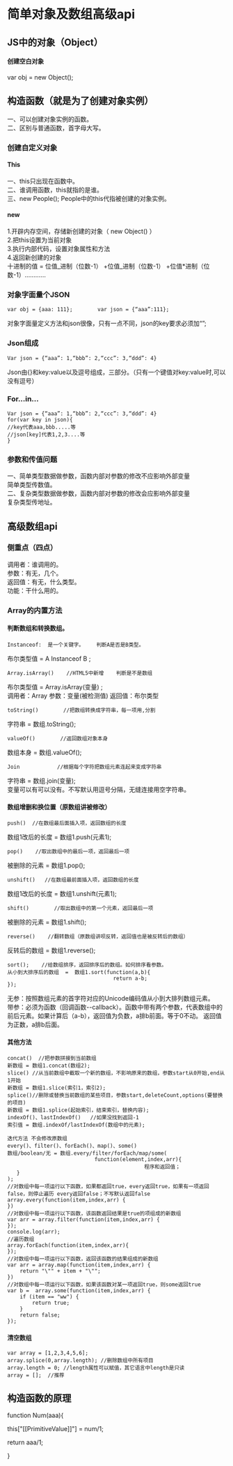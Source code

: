 # 简单对象及数组高级api

## JS中的对象（Object）

#### 创建空白对象

var  obj  =  new  Object\(\);

## 构造函数（就是为了创建对象实例）

一、可以创建对象实例的函数。  
二、区别与普通函数，首字母大写。

### 创建自定义对象

#### This

一、this只出现在函数中。  
二、谁调用函数，this就指的是谁。  
三、new People\(\);   People中的this代指被创建的对象实例。

#### new

1.开辟内存空间，存储新创建的对象（ new Object\(\) ）  
2.把this设置为当前对象  
3.执行内部代码，设置对象属性和方法  
4.返回新创建的对象  
十进制的值 = 位值_进制（位数-1） +位值_进制（位数-1） +位值\*进制（位数-1）............

### 对象字面量个JSON

```
var obj = {aaa: 111};        var json = {“aaa”:111};
```

对象字面量定义方法和json很像，只有一点不同，json的key要求必须加“”;

### Json组成

```
Var json = {“aaa”: 1,“bbb”: 2,“ccc”: 3,“ddd”: 4}
```

Json由{}和key:value以及逗号组成，三部分。（只有一个键值对key:value时,可以没有逗号）

### For...in...

```
Var json = {“aaa”: 1,“bbb”: 2,“ccc”: 3,“ddd”: 4}
for(var key in json){
//key代表aaa,bbb.....等
//json[key]代表1,2,3....等
}
```

### 参数和传值问题

一、简单类型数据做参数，函数内部对参数的修改不应影响外部变量  
简单类型传数值。  
二、复杂类型数据做参数，函数内部对参数的修改会应影响外部变量  
复杂类型传地址。

## 高级数组api

### 侧重点（四点）

调用者：谁调用的。  
参数：有无，几个。  
返回值：有无，什么类型。  
功能：干什么用的。

### Array的内置方法

#### 判断数组和转换数组。

```
Instanceof:  是一个关键字。    判断A是否是B类型。
```

布尔类型值 = A Instanceof B ;

```
Array.isArray()    //HTML5中新增    判断是不是数组
```

布尔类型值 = Array.isArray\(变量\) ;  
调用者：Array            参数：变量\(被检测值\)        返回值：布尔类型

```
toString()        //把数组转换成字符串，每一项用,分割
```

字符串  =  数组.toString\(\);

```
valueOf()        //返回数组对象本身
```

数组本身 = 数组.valueOf\(\);

```
Join            //根据每个字符把数组元素连起来变成字符串
```

字符串  =  数组.join\(变量\);  
变量可以有可以没有。不写默认用逗号分隔，无缝连接用空字符串。

#### 数组增删和换位置（原数组讲被修改）

```
push()  //在数组最后面插入项，返回数组的长度
```

数组1改后的长度  =  数组1.push\(元素1\);

```
pop()    //取出数组中的最后一项，返回最后一项
```

被删除的元素  =  数组1.pop\(\);

```
unshift()   //在数组最前面插入项，返回数组的长度
```

数组1改后的长度  =  数组1.unshift\(元素1\);

```
shift()        //取出数组中的第一个元素，返回最后一项
```

被删除的元素  =  数组1.shift\(\);

```
reverse()    //翻转数组（原数组讲呗反转，返回值也是被反转后的数组）
```

反转后的数组  =  数组1.reverse\(\);

```
sort();    //给数组排序，返回排序后的数组。如何排序看参数。
从小到大排序后的数组  =  数组1.sort(function(a,b){
                                  return a-b;
});
```

无参：按照数组元素的首字符对应的Unicode编码值从小到大排列数组元素。  
带参：必须为函数（回调函数--callback）。函数中带有两个参数，代表数组中的        前后元素。如果计算后（a-b），返回值为负数，a排b前面。等于0不动。        返回值为正数，a排b后面。

#### 其他方法

```
concat()  //把参数拼接到当前数组
新数组 = 数组1.concat(数组2);
slice() //从当前数组中截取一个新的数组，不影响原来的数组，参数start从0开始,end从1开始
新数组 = 数组1.slice(索引1，索引2);
splice()//删除或替换当前数组的某些项目，参数start,deleteCount,options(要替换的项目)
新数组 = 数组1.splice(起始索引，结束索引，替换内容);
indexOf()、lastIndexOf()   //如果没找到返回-1
索引值 = 数组.indexOf/lastIndexOf(数组中的元素);

迭代方法 不会修改原数组
every()、filter()、forEach()、map()、some()
数组/boolean/无 = 数组.every/filter/forEach/map/some(
                            function(element,index,arr){
                                            程序和返回值；                          
   }
);
//对数组中每一项运行以下函数，如果都返回true，every返回true，如果有一项返回false，则停止遍历 every返回false；不写默认返回false
array.every(function(item,index,arr) {
})
//对数组中每一项运行以下函数，该函数返回结果是true的项组成的新数组
var arr = array.filter(function(item,index,arr) {
});
console.log(arr);  
//遍历数组
array.forEach(function(item,index,arr){
});
//对数组中每一项运行以下函数，返回该函数的结果组成的新数组
var arr = array.map(function(item,index,arr) {
    return "\"" + item + "\"";
})
//对数组中每一项运行以下函数，如果该函数对某一项返回true，则some返回true
var b =  array.some(function(item,index,arr) {
    if (item == "ww") {
        return true;
    }
    return false;
});
```

#### 清空数组

```
var array = [1,2,3,4,5,6];
array.splice(0,array.length); //删除数组中所有项目 
array.length = 0; //length属性可以赋值，其它语言中length是只读
array = [];  //推荐
```

  


## 构造函数的原理

function Num(aaa){

this["[[PrimitiveValue]]"] = num/1;

return aaa/1;

}

